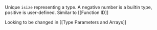 Unique `isize` representing a type. A negative number is a builtin type, positive is user-defined. Similar to [[Function ID]]

Looking to be changed in [[Type Parameters and Arrays]]